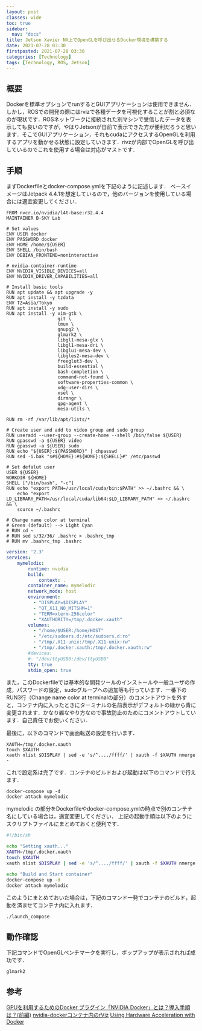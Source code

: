 ```yaml
---
layout: post
classes: wide
toc: true
sidebar:
  nav: "docs"
title: Jetson Xavier NX上でOpenGLを呼び出せるDocker環境を構築する
date: 2021-07-28 03:30
firstposted: 2021-07-28 03:30
categories: [Technology]
tags: [Technology, ROS, Jetson]
---
```




## 概要

Dockerを標準オプションでrunするとGUIアプリケーションは使用できません．しかし，ROSでの開発の際にはrvizで各種データを可視化することが割と必須なのが現状です．ROSネットワークに接続された別マシンで受信したデータを表示しても良いのですが，やはりJetsonが自前で表示できた方が便利だろうと思います．そこでGUIアプリケーション，それもcudaにアクセスするOpenGLを利用するアプリを動かせる状態に設定していきます．rivzが内部でOpenGLを呼び出しているのでこれを使用する場合は対応がマストです． 

<!-- more -->

## 手順

まずDockerfileとdocker-compose.ymlを下記のように記述します．
ベースイメージはJetpack 4.4.1を想定しているので，他のバージョンを使用している場合には適宜変更してください．


```Dockerfile:Dockerfile
FROM nvcr.io/nvidia/l4t-base:r32.4.4 
MAINTAINER B-SKY Lab 

# Set values 
ENV USER docker 
ENV PASSWORD docker 
ENV HOME /home/${USER} 
ENV SHELL /bin/bash 
ENV DEBIAN_FRONTEND=noninteractive

# nvidia-container-runtime 
ENV NVIDIA_VISIBLE_DEVICES=all 
ENV NVIDIA_DRIVER_CAPABILITIES=all

# Install basic tools 
RUN apt update && apt upgrade -y 
RUN apt install -y tzdata 
ENV TZ=Asia/Tokyo 
RUN apt install -y sudo 
RUN apt install -y vim-gtk \ 
                   git \ 
                   tmux \
                   gnupg2 \
                   glmark2 \
                   libgl1-mesa-glx \
                   libgl1-mesa-dri \ 
                   libglu1-mesa-dev \ 
                   libgles2-mesa-dev \ 
                   freeglut3-dev \                 
                   build-essential \ 
                   bash-completion \ 
                   command-not-found \ 
                   software-properties-common \ 
                   xdg-user-dirs \ 
                   xsel \ 
                   dirmngr \ 
                   gpg-agent \ 
                   mesa-utils \ 

RUN rm -rf /var/lib/apt/lists/* 

# Create user and add to video group and sudo group 
RUN useradd --user-group --create-home --shell /bin/false ${USER} 
RUN gpasswd -a ${USER} video 
RUN gpasswd -a ${USER} sudo 
RUN echo "${USER}:${PASSWORD}" | chpasswd 
RUN sed -i.bak "s#${HOME}:#${HOME}:${SHELL}#" /etc/passwd

# Set defalut user 
USER ${USER} 
WORKDIR ${HOME} 
SHELL ["/bin/bash", "-c"] 
RUN echo "export PATH=/usr/local/cuda/bin:$PATH" >> ~/.bashrc && \ 
    echo "export LD_LIBRARY_PATH=/usr/local/cuda/lib64:$LD_LIBRARY_PATH" >> ~/.bashrc && \ 
    source ~/.bashrc

# Change name color at terminal 
# Green (default) --> Light Cyan 
# RUN cd ~ 
# RUN sed s/32/36/ .bashrc > .bashrc_tmp 
# RUN mv .bashrc_tmp .bashrc
```

```yml:docker-compose.yml
version: '2.3' 
services:  
    mymelodic: 
        runtime: nvidia 
        build: 
            context: . 
        container_name: mymelodic
        network_mode: host 
        environment:  
          - "DISPLAY=$DISPLAY" 
          - "QT_X11_NO_MITSHM=1" 
          - "TERM=xterm-256color"  
          - "XAUTHORITY=/tmp/.docker.xauth" 
        volumes:  
          - "/home/$USER:/home/HOST" 
          - "/etc/sudoers.d:/etc/sudoers.d:ro" 
          - "/tmp/.X11-unix:/tmp/.X11-unix:rw" 
          - "/tmp/.docker.xauth:/tmp/.docker.xauth:rw" 
        #devices:  
        #- "/dev/ttyUSB0:/dev/ttyUSB0" 
        tty: true 
        stdin_open: true
```

また，このDockerfileでは基本的な開発ツールのインストールや一般ユーザの作成，パスワードの設定，sudoグループへの追加等も行っています．一番下のRUN3行（Change name color at terminalの部分）のコメントアウトを外すと，コンテナ内に入ったときにターミナルの名前表示がデフォルトの緑から青に変更されます．かなり雑なやり方なので事故防止のためにコメントアウトしています．自己責任でお使いください．


最後に，以下のコマンドで画面転送の設定を行います．

```
XAUTH=/tmp/.docker.xauth 
touch $XAUTH 
xauth nlist $DISPLAY | sed -e 's/^..../ffff/' | xauth -f $XAUTH nmerge -
```

これで設定系は完了です．コンテナのビルドおよび起動は以下のコマンドで行えます．

```
docker-compose up -d
docker attach mymelodic
```

mymelodic の部分をDockerfileやdocker-compose.ymlの時点で別のコンテナ名にしている場合は，適宜変更してください．
上記の起動手順は以下のようにスクリプトファイルにまとめておくと便利です．


```launch_compose.sh
#!/bin/sh

echo "Setting xauth..." 
XAUTH=/tmp/.docker.xauth 
touch $XAUTH 
xauth nlist $DISPLAY | sed -e 's/^..../ffff/' | xauth -f $XAUTH nmerge -

echo "Build and Start container" 
docker-compose up -d
docker attach mymelodic
```

このようにまとめておいた場合は，下記のコマンド一発でコンテナのビルド，起動を済ませてコンテナ内に入れます．

```
./launch_compose
```


## 動作確認

下記コマンドでOpenGLベンチマークを実行し，ポップアップが表示されれば成功です．

```
glmark2
```

## 参考

[GPUを利用するためのDocker プラグイン「NVIDIA Docker」とは？導入手順は？(前編)](https://licensecounter.jp/devops-hub/blog/nvidia-1/)
[nvidia-dockerコンテナ内のrViz](https://stackoverflow.com/questions/59388345/rviz-in-nvidia-docker-container)
[Using Hardware Acceleration with Docker](http://wiki.ros.org/docker/Tutorials/Hardware%20Acceleration)